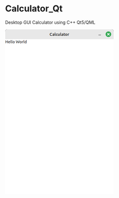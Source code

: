 # Calculator_Qt
Desktop GUI Calculator using C++ Qt5/QML

![alt text](assets/app_image_qt_calc.png)

